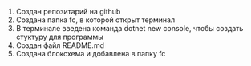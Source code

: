 1. Создан репозитарий на github
2. Создана папка fc, в которой открыт терминал
3. В терминале введена команда dotnet new console, чтобы создать стуктуру для программы
4. Создан файл README.md
5. Создана блоксхема и добавлена в папку fc